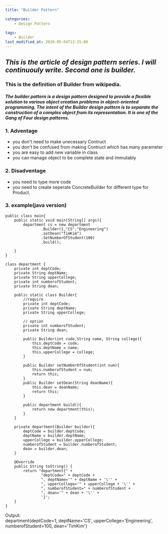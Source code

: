 ```yaml
---
title: "Builder Pattern"

categories:
    - Design Pattern

tags:
    - Builder
last_modified_at: 2020-05-04T12:15:00
---
```

## *This is the article of design pattern series. I will continuouly write. Second one is builder.*

### This is the definition of **Builder** from wikipedia.<br>

#### *The builder pattern is a design pattern designed to provide a flexible solution to various object creation problems in object-oriented programming. The intent of the Builder design pattern is to separate the construction of a complex object from its representation. It is one of the Gang of Four design patterns.*


### 1. Adventage
- you don't need to make unecessary Contruct
- you don't be confused from making Contruct which has many parameter
- you are easy to add new variable in class
- you can manage object to be complete state and immutably
### 2. Disadventage
- you need to type more code
- you need to create seperate ConcreteBuilder for different type for Product.
### 3. example(java version)
```
public class main{
    public static void main(String[] args){
        department cs = new department
                .Builder(1,"CS","Engineering")
                .setDean("TimKim")
                .SetNumberOfStudent(100)
                .build();
        
    }
}

class department {
    private int deptCode;
    private String deptName;
    private String upperCollege;
    private int numberofStudent;
    private String dean;

    public static class Builder{
        //require
        private int deptCode;
        private String deptName;
        private String upperCollege;

        // option
        private int numberofStudent;
        private String dean;

        public Builder(int code,String name, String college){
            this.deptCode = code;
            this.deptName = name;
            this.upperCollege = college;
        }

        public Builder setNumberOfStudent(int num){
            this.numberofStudent = num;
            return this;
        }
        public Builder setDean(String deanName){
            this.dean = deanName;
            return this;
        }

        public department build(){
            return new department(this);
        }
    }

    private department(Builder builder){
        deptCode = builder.deptCode;
        deptName = builder.deptName;
        upperCollege = builder.upperCollege;
        numberofStudent = builder.numberofStudent;
        dean = builder.dean;
    }    
    
    @Override
    public String toString() {
        return "department{" +
                "deptCode=" + deptCode +
                ", deptName='" + deptName + '\'' +
                ", upperCollege='" + upperCollege + '\'' +
                ", numberofStudent=" + numberofStudent +
                ", dean='" + dean + '\'' +
                '}';
    }
}
```
Output:<br>
department{deptCode=1, deptName='CS', upperCollege='Engineering', numberofStudent=100, dean='TimKim'}